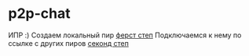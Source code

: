 # p2p-chat
ИПР :) 
Создаем локальный пир
[ферст степ](https://sun9-29.userapi.com/impg/hhm-T5YTIcevn1xdQ0YOkvbcpqMnxD5_ijZEaw/T8uEZmuWB1k.jpg?size=1298x184&quality=96&sign=87d7181877aa5166581c85aabe1adf56&type=album)
Подключаемся к нему по ссылке с других пиров
[секонд степ](https://sun9-77.userapi.com/impg/F4Y3EbFXkTbIrS-3d6ySiDeZngyff992bE8j8Q/wftQPSwzIpU.jpg?size=1520x114&quality=96&sign=62313ca640a0c7d64188b28ed2360f53&type=album)


